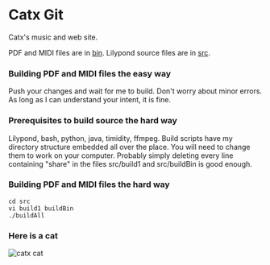 # Catx Git
Catx's music and web site.

PDF and MIDI files are in [bin](bin).
Lilypond source files are in [src](src).

### Building PDF and MIDI files the easy way

Push your changes and wait for me to build.  Don't worry about minor errors.  As long as I can understand your intent, it is fine.

### Prerequisites to build source the hard way

Lilypond, bash, python, java, timidity, ffmpeg.  Build scripts have my directory structure embedded all over the place.  You will need to change them to work on your computer.  Probably simply deleting every line containing "share" in the files src/build1 and src/buildBin is good enough.

### Building PDF and MIDI files the hard way

```
cd src
vi build1 buildBin
./buildAll
```

### Here is a cat

![catx cat](http://catx.band/catx.jpg)
